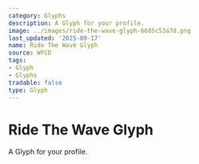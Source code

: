 ```yaml
---
category: Glyphs
description: A Glyph for your profile.
image: ../images/ride-the-wave-glyph-6685c53a7d.png
last_updated: '2025-09-17'
name: Ride The Wave Glyph
source: WFCD
tags:
- Glyph
- Glyphs
tradable: false
type: Glyph
---
```


# Ride The Wave Glyph

A Glyph for your profile.

